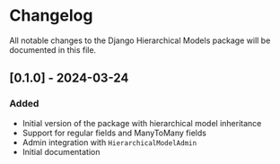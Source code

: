 # Changelog

All notable changes to the Django Hierarchical Models package will be documented in this file.

## [0.1.0] - 2024-03-24

### Added
- Initial version of the package with hierarchical model inheritance
- Support for regular fields and ManyToMany fields
- Admin integration with `HierarchicalModelAdmin`
- Initial documentation 